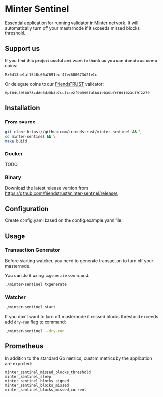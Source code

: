 # Minter Sentinel

Essential application for running validator in [Minter](https://minter.org) network. 
It will automatically turn off your masternode if it exceeds missed blocks threshold.

## Support us

If you find this project useful and want to thank us you can donate us some coins:

```
Mx0d13ae2af1548c60a7691ecf47ed680673d2fe2c
```

Or delegate coins to our [FriendsTRUST](https://friendstrust.club) validator:

```
Mpf64c5956078cd8e5db5b3e7ccfc4e2f9b596fa3801eb3dbfef691623df972279
```

## Installation

### From source

```bash
git clone https://github.com/friendstrust/minter-sentinel && \
cd minter-sentinel && \
make build
```

### Docker 

TODO

### Binary

Download the latest release version from https://github.com/friendstrust/minter-sentinel/releases

## Configuration

Create config.yaml based on the config.example.yaml file:

## Usage

### Transaction Generator

Before starting watcher, you need to generate transaction to turn off your masternode. 

You can do it using `txgenerate` command:

```bash
./minter-sentinel txgenerate
```

### Watcher

```bash
./minter-sentinel start
```

If you don't want to turn off masternode if missed blocks threshold exceeds add `dry-run` flag to command:

```bash
./minter-sentinel --dry-run
```

## Prometheus

In addition to the standard Go metrics, custom metrics by the application are exported:

```text
minter_sentinel_missed_blocks_threshold
minter_sentinel_sleep
minter_sentinel_blocks_signed
minter_sentinel_blocks_missed
minter_sentinel_blocks_missed_current
```
